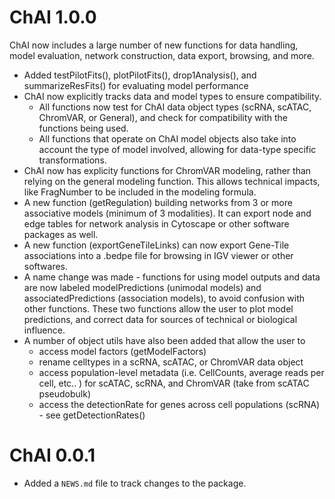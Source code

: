 # ChAI 1.0.0

ChAI now includes a large number of new functions for data handling, model evaluation, network construction, data export, browsing, and more.

* Added testPilotFits(), plotPilotFits(), drop1Analysis(), and summarizeResFits() for evaluating model performance
* ChAI now explicitly tracks data and model types to ensure compatibility. 
    * All functions now test for ChAI data object types (scRNA, scATAC, ChromVAR, or General), and check for compatibility with the functions being used.
    * All functions that operate on ChAI model objects also take into account the type of model involved, allowing for data-type specific transformations. 
* ChAI now has explicity functions for ChromVAR modeling, rather than relying on the general modeling function. This allows technical impacts, like FragNumber to be included in the modeling formula.
* A new function (getRegulation) building networks from 3 or more associative models (minimum of 3 modalities). It can export node and edge tables for network analysis in Cytoscape or other software packages as well. 
* A new function (exportGeneTileLinks) can now export Gene-Tile associations into a .bedpe file for browsing in IGV viewer or other softwares. 
* A name change was made - functions for using model outputs and data are now labeled modelPredictions (unimodal models) and associatedPredictions (association models), to avoid confusion with other functions. These two functions allow the user to plot model predictions, and correct data for sources of technical or biological influence. 
* A number of object utils have also been added that allow the user to
    * access model factors (getModelFactors)
    * rename celltypes in a scRNA, scATAC, or ChromVAR data object
    * access population-level metadata (i.e. CellCounts, average reads per cell, etc.. ) for scATAC, scRNA, and ChromVAR (take from scATAC pseudobulk)
    * access the detectionRate for genes across cell populations (scRNA) - see getDetectionRates()


# ChAI 0.0.1

* Added a `NEWS.md` file to track changes to the package.
